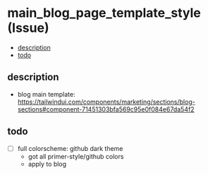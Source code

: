 # main_blog_page_template_style (Issue)

<!-- toc -->

- [description](#description)
- [todo](#todo)

<!-- tocstop -->

## description

- blog main template: https://tailwindui.com/components/marketing/sections/blog-sections#component-71451303bfa569c95e0f084e67da54f2

## todo

- [ ] full colorscheme: github dark theme
  - got all primer-style/github colors
  - apply to blog

